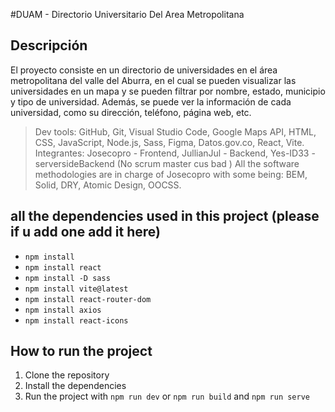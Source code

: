 #DUAM - Directorio Universitario Del Area Metropolitana
## Descripción
El proyecto consiste en un directorio de universidades en el área metropolitana del valle del Aburra, en el cual se pueden visualizar las universidades en un mapa y se pueden filtrar por nombre, estado, municipio y tipo de universidad. Además, se puede ver la información de cada universidad, como su dirección, teléfono, página web, etc.
> Dev tools:  GitHub, Git, Visual Studio Code, Google Maps API,  HTML, CSS, JavaScript, Node.js, Sass, Figma, Datos.gov.co, React, Vite.
> Integrantes: Josecopro - Frontend, JullianJul - Backend, Yes-ID33 - serversideBackend (No scrum master cus bad )
> All the software methodologies are in charge of Josecopro with some being: BEM, Solid, DRY, Atomic Design, OOCSS.
## all the dependencies used in this project (please if u add one add it here)
- `npm install`
- `npm install react`
- `npm install -D sass`
- `npm install vite@latest`
- `npm install react-router-dom`
- `npm install axios`
- `npm install react-icons`

## How to run the project
1. Clone the repository
2. Install the dependencies
3. Run the project with `npm run dev` or `npm run build` and `npm run serve`
